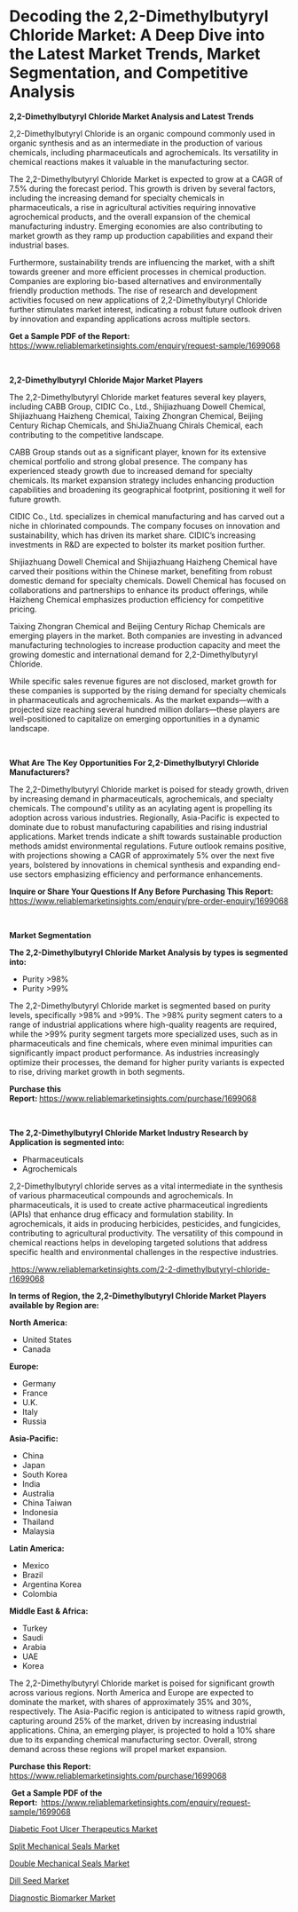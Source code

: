 <p><h1>Decoding the 2,2-Dimethylbutyryl Chloride Market: A Deep Dive into the Latest Market Trends, Market Segmentation, and Competitive Analysis</h1></p><p><strong>2,2-Dimethylbutyryl Chloride Market Analysis and Latest Trends</strong></p>
<p><p>2,2-Dimethylbutyryl Chloride is an organic compound commonly used in organic synthesis and as an intermediate in the production of various chemicals, including pharmaceuticals and agrochemicals. Its versatility in chemical reactions makes it valuable in the manufacturing sector.</p><p>The 2,2-Dimethylbutyryl Chloride Market is expected to grow at a CAGR of 7.5% during the forecast period. This growth is driven by several factors, including the increasing demand for specialty chemicals in pharmaceuticals, a rise in agricultural activities requiring innovative agrochemical products, and the overall expansion of the chemical manufacturing industry. Emerging economies are also contributing to market growth as they ramp up production capabilities and expand their industrial bases.</p><p>Furthermore, sustainability trends are influencing the market, with a shift towards greener and more efficient processes in chemical production. Companies are exploring bio-based alternatives and environmentally friendly production methods. The rise of research and development activities focused on new applications of 2,2-Dimethylbutyryl Chloride further stimulates market interest, indicating a robust future outlook driven by innovation and expanding applications across multiple sectors.</p></p>
<p><strong>Get a Sample PDF of the Report:&nbsp;</strong> <a href="https://www.reliablemarketinsights.com/enquiry/request-sample/1699068?utm_campaign=1559&utm_medium=2&utm_source=Github&utm_content=ia&utm_term=20102024&utm_id=22-dimethylbutyryl-chloride">https://www.reliablemarketinsights.com/enquiry/request-sample/1699068</a></p>
<p>&nbsp;</p>
<p><strong>2,2-Dimethylbutyryl Chloride Major Market Players</strong></p>
<p><p>The 2,2-Dimethylbutyryl Chloride market features several key players, including CABB Group, CIDIC Co., Ltd., Shijiazhuang Dowell Chemical, Shijiazhuang Haizheng Chemical, Taixing Zhongran Chemical, Beijing Century Richap Chemicals, and ShiJiaZhuang Chirals Chemical, each contributing to the competitive landscape.</p><p>CABB Group stands out as a significant player, known for its extensive chemical portfolio and strong global presence. The company has experienced steady growth due to increased demand for specialty chemicals. Its market expansion strategy includes enhancing production capabilities and broadening its geographical footprint, positioning it well for future growth.</p><p>CIDIC Co., Ltd. specializes in chemical manufacturing and has carved out a niche in chlorinated compounds. The company focuses on innovation and sustainability, which has driven its market share. CIDIC’s increasing investments in R&D are expected to bolster its market position further.</p><p>Shijiazhuang Dowell Chemical and Shijiazhuang Haizheng Chemical have carved their positions within the Chinese market, benefiting from robust domestic demand for specialty chemicals. Dowell Chemical has focused on collaborations and partnerships to enhance its product offerings, while Haizheng Chemical emphasizes production efficiency for competitive pricing.</p><p>Taixing Zhongran Chemical and Beijing Century Richap Chemicals are emerging players in the market. Both companies are investing in advanced manufacturing technologies to increase production capacity and meet the growing domestic and international demand for 2,2-Dimethylbutyryl Chloride.</p><p>While specific sales revenue figures are not disclosed, market growth for these companies is supported by the rising demand for specialty chemicals in pharmaceuticals and agrochemicals. As the market expands—with a projected size reaching several hundred million dollars—these players are well-positioned to capitalize on emerging opportunities in a dynamic landscape.</p></p>
<p>&nbsp;</p>
<p><strong>What Are The Key Opportunities For 2,2-Dimethylbutyryl Chloride Manufacturers?</strong></p>
<p><p>The 2,2-Dimethylbutyryl Chloride market is poised for steady growth, driven by increasing demand in pharmaceuticals, agrochemicals, and specialty chemicals. The compound's utility as an acylating agent is propelling its adoption across various industries. Regionally, Asia-Pacific is expected to dominate due to robust manufacturing capabilities and rising industrial applications. Market trends indicate a shift towards sustainable production methods amidst environmental regulations. Future outlook remains positive, with projections showing a CAGR of approximately 5% over the next five years, bolstered by innovations in chemical synthesis and expanding end-use sectors emphasizing efficiency and performance enhancements.</p></p>
<p><strong>Inquire or Share Your Questions If Any Before Purchasing This Report:</strong> <a href="https://www.reliablemarketinsights.com/enquiry/pre-order-enquiry/1699068?utm_campaign=1559&utm_medium=2&utm_source=Github&utm_content=ia&utm_term=20102024&utm_id=22-dimethylbutyryl-chloride">https://www.reliablemarketinsights.com/enquiry/pre-order-enquiry/1699068</a></p>
<p>&nbsp;</p>
<p><strong>Market Segmentation</strong></p>
<p><strong>The 2,2-Dimethylbutyryl Chloride Market Analysis by types is segmented into:</strong></p>
<p><ul><li>Purity >98%</li><li>Purity >99%</li></ul></p>
<p><p>The 2,2-Dimethylbutyryl Chloride market is segmented based on purity levels, specifically >98% and >99%. The >98% purity segment caters to a range of industrial applications where high-quality reagents are required, while the >99% purity segment targets more specialized uses, such as in pharmaceuticals and fine chemicals, where even minimal impurities can significantly impact product performance. As industries increasingly optimize their processes, the demand for higher purity variants is expected to rise, driving market growth in both segments.</p></p>
<p><strong>Purchase this Report:&nbsp;</strong><a href="https://www.reliablemarketinsights.com/purchase/1699068?utm_campaign=1559&utm_medium=2&utm_source=Github&utm_content=ia&utm_term=20102024&utm_id=22-dimethylbutyryl-chloride">https://www.reliablemarketinsights.com/purchase/1699068</a></p>
<p>&nbsp;</p>
<p><strong>The 2,2-Dimethylbutyryl Chloride Market Industry Research by Application is segmented into:</strong></p>
<p><ul><li>Pharmaceuticals</li><li>Agrochemicals</li></ul></p>
<p><p>2,2-Dimethylbutyryl chloride serves as a vital intermediate in the synthesis of various pharmaceutical compounds and agrochemicals. In pharmaceuticals, it is used to create active pharmaceutical ingredients (APIs) that enhance drug efficacy and formulation stability. In agrochemicals, it aids in producing herbicides, pesticides, and fungicides, contributing to agricultural productivity. The versatility of this compound in chemical reactions helps in developing targeted solutions that address specific health and environmental challenges in the respective industries.</p></p>
<p><a href="https://www.reliablemarketinsights.com/2-2-dimethylbutyryl-chloride-r1699068?utm_campaign=1559&utm_medium=2&utm_source=Github&utm_content=ia&utm_term=20102024&utm_id=22-dimethylbutyryl-chloride">&nbsp;https://www.reliablemarketinsights.com/2-2-dimethylbutyryl-chloride-r1699068</a></p>
<p><strong>In terms of Region, the 2,2-Dimethylbutyryl Chloride Market Players available by Region are:</strong></p>
<p>
    <p> <strong> North America: </strong>
        <ul>
            <li>United States</li>
            <li>Canada</li>
        </ul>
        </p> 
    <p> <strong> Europe: </strong>
        <ul>
            <li>Germany</li>
            <li>France</li>
            <li>U.K.</li>
            <li>Italy</li>
            <li>Russia</li>
        </ul>
        </p> 
    <p> <strong> Asia-Pacific: </strong>
        <ul>
            <li>China</li>
            <li>Japan</li>
            <li>South Korea</li>
            <li>India</li>
            <li>Australia</li>
            <li>China Taiwan</li>
            <li>Indonesia</li>
            <li>Thailand</li>
            <li>Malaysia</li>
        </ul>
        </p> 
    <p> <strong> Latin America: </strong>
        <ul>
            <li>Mexico</li>
            <li>Brazil</li>
            <li>Argentina Korea</li>
            <li>Colombia</li>
        </ul>
        </p> 
    <p> <strong> Middle East & Africa: </strong>
        <ul>
            <li>Turkey</li>
            <li>Saudi</li>
            <li>Arabia</li>
            <li>UAE</li>
            <li>Korea</li>
        </ul>
    </p>
    </p>
<p><p>The 2,2-Dimethylbutyryl Chloride market is poised for significant growth across various regions. North America and Europe are expected to dominate the market, with shares of approximately 35% and 30%, respectively. The Asia-Pacific region is anticipated to witness rapid growth, capturing around 25% of the market, driven by increasing industrial applications. China, an emerging player, is projected to hold a 10% share due to its expanding chemical manufacturing sector. Overall, strong demand across these regions will propel market expansion.</p></p>
<p><strong>Purchase this Report: </strong><a href="https://www.reliablemarketinsights.com/purchase/1699068?utm_campaign=1559&utm_medium=2&utm_source=Github&utm_content=ia&utm_term=20102024&utm_id=22-dimethylbutyryl-chloride">https://www.reliablemarketinsights.com/purchase/1699068</a></p>
<p>&nbsp;<strong>Get a Sample PDF of the Report:&nbsp;&nbsp;</strong><a href="https://www.reliablemarketinsights.com/enquiry/request-sample/1699068?utm_campaign=1559&utm_medium=2&utm_source=Github&utm_content=ia&utm_term=20102024&utm_id=22-dimethylbutyryl-chloride">https://www.reliablemarketinsights.com/enquiry/request-sample/1699068</a></p>
<p><strong></strong></p>
<p><p><a href="https://www.linkedin.com/pulse/trends-global-diabetic-foot-ulcer-therapeutics-market-forecast-n0sof?utm_campaign=1559&utm_medium=2&utm_source=Github&utm_content=ia&utm_term=20102024&utm_id=22-dimethylbutyryl-chloride">Diabetic Foot Ulcer Therapeutics Market</a></p><p><a href="https://issuu.com/reportprime-2/docs/split-mechanical-seals-market-size-_5397c55ca62289?utm_campaign=1559&utm_medium=2&utm_source=Github&utm_content=ia&utm_term=20102024&utm_id=22-dimethylbutyryl-chloride">Split Mechanical Seals Market</a></p><p><a href="https://issuu.com/reportprime-2/docs/double-mechanical-seals-market-size_bcae0f586ede54?utm_campaign=1559&utm_medium=2&utm_source=Github&utm_content=ia&utm_term=20102024&utm_id=22-dimethylbutyryl-chloride">Double Mechanical Seals Market</a></p><p><a href="https://www.linkedin.com/pulse/dill-seed-market-velocity-98-cagr-trajectory-2024-2031-market-metro-tm5ne?utm_campaign=1559&utm_medium=2&utm_source=Github&utm_content=ia&utm_term=20102024&utm_id=22-dimethylbutyryl-chloride">Dill Seed Market</a></p><p><a href="https://www.linkedin.com/pulse/global-diagnostic-biomarker-88-cagr-forecast-2024-2031-p2drf?utm_campaign=1559&utm_medium=2&utm_source=Github&utm_content=ia&utm_term=20102024&utm_id=22-dimethylbutyryl-chloride">Diagnostic Biomarker Market</a></p></p>